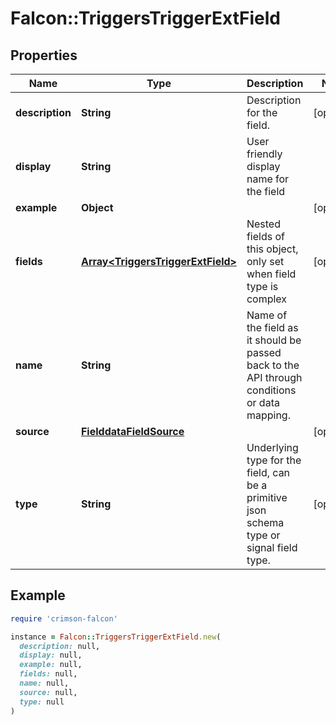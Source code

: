 # Falcon::TriggersTriggerExtField

## Properties

| Name | Type | Description | Notes |
| ---- | ---- | ----------- | ----- |
| **description** | **String** | Description for the field. | [optional] |
| **display** | **String** | User friendly display name for the field |  |
| **example** | **Object** |  | [optional] |
| **fields** | [**Array&lt;TriggersTriggerExtField&gt;**](TriggersTriggerExtField.md) | Nested fields of this object, only set when field type is complex | [optional] |
| **name** | **String** | Name of the field as it should be passed back to the API through conditions or data mapping. |  |
| **source** | [**FielddataFieldSource**](FielddataFieldSource.md) |  | [optional] |
| **type** | **String** | Underlying type for the field, can be a primitive json schema type or signal field type. | [optional] |

## Example

```ruby
require 'crimson-falcon'

instance = Falcon::TriggersTriggerExtField.new(
  description: null,
  display: null,
  example: null,
  fields: null,
  name: null,
  source: null,
  type: null
)
```

